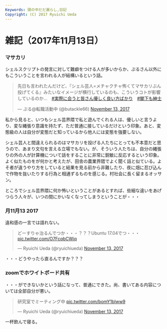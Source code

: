 ```yaml
---
Keywords: 頭の中だだ漏らし,日記
Copyright: (C) 2017 Ryuichi Ueda
---
```


# 雑記（2017年11月13日）

### マサカリ

シェルスクリプトの発言に対して難癖をつける人が多いからか、ぷるさん以外にもこういうことを言われる人が結構いるという話。

<blockquote class="twitter-tweet" data-partner="tweetdeck"><p lang="ja" dir="ltr">先日も言われたんだけど、『シェル芸人=メチャクチャ怖くてマサカリぶん投げてくる』みたいなイメージが横行しているのも、こういうコトが影響しているのか…　<a href="https://twitter.com/hashtag/%E5%AE%9F%E9%9A%9B%E3%81%AB%E4%BC%9A%E3%81%86%E3%81%A8%E7%9A%86%E3%81%95%E3%82%93%E5%84%AA%E3%81%97%E3%81%8F%E8%89%AF%E3%81%84%E6%96%B9%E3%81%B0%E3%81%8B%E3%82%8A?src=hash&amp;ref_src=twsrc%5Etfw">#実際に会うと皆さん優しく良い方ばかり</a>　<a href="https://twitter.com/hashtag/%E9%96%A3%E4%B8%8B%E3%82%82%E7%B4%B3%E5%A3%AB?src=hash&amp;ref_src=twsrc%5Etfw">#閣下も紳士</a></p>&mdash; ぷる@転職活動中 (@butackle66) <a href="https://twitter.com/butackle66/status/929888780860846081?ref_src=twsrc%5Etfw">November 13, 2017</a></blockquote>
<script async src="https://platform.twitter.com/widgets.js" charset="utf-8"></script>


私から見ると、いつもシェル芸界隈で私と遊んでくれる人は、優しいと言うより、変な縄張り意識を持たず、ただ普通に接しているだけという印象。あと、変態級の人は自分が変態だと知っているから他人には変態を強要しない。

シェル芸人と間違えられるのはマサカリを投げる人たちにとっても不本意だと思うので、あまり文句を言える立場でもない。が、そういう人たちは、自分の縄張りの外の人が計算機について話をすることに非常に鋭敏に反応するという印象。よく似たものをが何かと考えたが、田舎の農業界隈でよく聞く話と似ている。よそ者が違うやり方をしていると結果を見る前から非難したり、夜に畑に忍び込んで作物を抜いたりする行為と相通ずるものを感じる。村社会に長く留まるオッサン。

ところでシェル芸界隈に何か怖いということがあるとすれば、些細な違いをあげつらう人々が、いつの間にかいなくなってしまうということが・・・

### 月11月13 2017

違和感の一言では語れない。

<blockquote class="twitter-tweet" data-partner="tweetdeck"><p lang="ja" dir="ltr">どーすりゃ治るんでつか・・・？？？Ubuntu 17.04でつ・・・ <a href="https://t.co/O7FcqbCWiq">pic.twitter.com/O7FcqbCWiq</a></p>&mdash; Ryuichi Ueda (@ryuichiueda) <a href="https://twitter.com/ryuichiueda/status/930052002305867777?ref_src=twsrc%5Etfw">November 13, 2017</a></blockquote>
<script async src="https://platform.twitter.com/widgets.js" charset="utf-8"></script>


・・・どうやったら直るんですか？？？

### zoomでホワイトボード共有

・・・ができないかという話になって、普通にできた。尚、書いてある内容については全部自分が悪い。

<blockquote class="twitter-tweet" data-partner="tweetdeck"><p lang="ja" dir="ltr">研究室でミーティング中 <a href="https://t.co/bomY1blww9">pic.twitter.com/bomY1blww9</a></p>&mdash; Ryuichi Ueda (@ryuichiueda) <a href="https://twitter.com/ryuichiueda/status/929988410671898624?ref_src=twsrc%5Etfw">November 13, 2017</a></blockquote>
<script async src="https://platform.twitter.com/widgets.js" charset="utf-8"></script>


一杯飲んで寝る。
